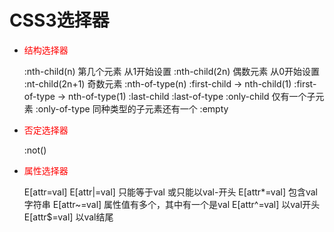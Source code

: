 CSS3选择器
=========

* <font color="red">结构选择器</font>

	:nth-child(n) 第几个元素 从1开始设置
	:nth-child(2n) 偶数元素 从0开始设置
	:nt-child(2n+1) 奇数元素
	:nth-of-type(n)
	:first-child -> nth-child(1)
	:first-of-type -> nth-of-type(1)
	:last-child
	:last-of-type
	:only-child 仅有一个子元素
	:only-of-type 同种类型的子元素还有一个
	:empty

* <font color="red">否定选择器</font>

	:not()

* <font color="red">属性选择器</font>

	E[attr=val]
	E[attr|=val] 只能等于val 或只能以val-开头
	E[attr*=val] 包含val字符串
	E[attr~=val] 属性值有多个，其中有一个是val
	E[attr^=val] 以val开头
	E[attr$=val] 以val结尾
	